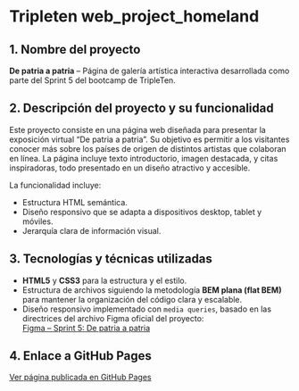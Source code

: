 # Tripleten web_project_homeland

## 1. Nombre del proyecto

**De patria a patria** – Página de galería artística interactiva desarrollada como parte del Sprint 5 del bootcamp de TripleTen.

## 2. Descripción del proyecto y su funcionalidad

Este proyecto consiste en una página web diseñada para presentar la exposición virtual “De patria a patria”. Su objetivo es permitir a los visitantes conocer más sobre los países de origen de distintos artistas que colaboran en línea. La página incluye texto introductorio, imagen destacada, y citas inspiradoras, todo presentado en un diseño atractivo y accesible.

La funcionalidad incluye:
- Estructura HTML semántica.
- Diseño responsivo que se adapta a dispositivos desktop, tablet y móviles.
- Jerarquía clara de información visual.

## 3. Tecnologías y técnicas utilizadas

- **HTML5** y **CSS3** para la estructura y el estilo.
- Estructura de archivos siguiendo la metodología **BEM plana (flat BEM)** para mantener la organización del código clara y escalable.
- Diseño responsivo implementado con `media queries`, basado en las directrices del archivo Figma oficial del proyecto:  
  [Figma – Sprint 5: De patria a patria](https://www.figma.com/file/youQ8ZEyGdXnmhuptnvUKA/Sprint-5-ES-%7C-De-patria-a-patria-%7C-desktop-%2B-tablet-%2B-mobile?type=design&node-id=0-1&mode=design&t=OfTKWbadfYCeMeCv-0)

## 4. Enlace a GitHub Pages

[Ver página publicada en GitHub Pages](https://jacobcorp90.github.io/web_project_homeland/)

